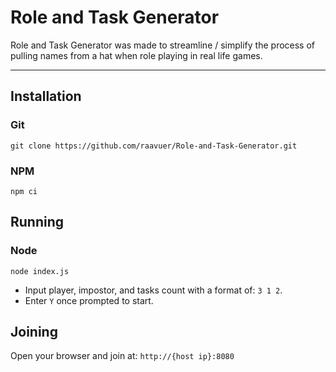# Role and Task Generator

Role and Task Generator was made to streamline / simplify the process of pulling names from a hat when role playing in real life games.

---

## Installation
### Git
`git clone https://github.com/raavuer/Role-and-Task-Generator.git`
### NPM
`npm ci`

## Running
### Node
`node index.js`
- Input player, impostor, and tasks count with a format of: `3 1 2`.
- Enter `Y` once prompted to start.

## Joining
Open your browser and join at:
`http://{host ip}:8080`
